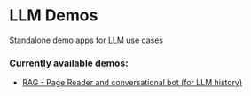 # LLM Demos

Standalone demo apps for LLM use cases

### Currently available demos:

- [RAG - Page Reader and conversational bot (for LLM history)](./chatbot_gemini/readme.md)
